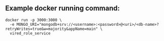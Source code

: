 ## Example docker running command: 
```
docker run -p 3000:3000 \
  -e MONGO_URI="mongodb+srv://<username>:<password>@<uri>/<db-name>?retryWrites=true&w=majority&appName=main" \
  vired_role_service
```